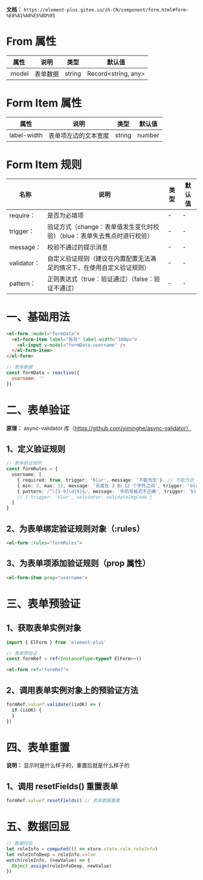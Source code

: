 **文档：** `https://element-plus.gitee.io/zh-CN/component/form.html#form-%E8%A1%A8%E5%8D%95`

# From 属性
  | 属性   | 说明     | 类型   | 默认值              |
  | ------ | -------- | ------ | ------------------- |
  | :model | 表单数据 | string | Record<string, any> | — |

# Form Item 属性
  | 属性        | 说明                 | 类型   | 默认值 |
  | ----------- | -------------------- | ------ | ------ |
  | label-width | 表单项左边的文本宽度 | string | number | — |

# Form Item 规则
  | 名称        | 说明                                                                     | 类型 | 默认值 |
  | ----------- | ------------------------------------------------------------------------ | ---- | ------ |
  | require：   | 是否为必填项                                                             | -    | -      | — |
  | trigger：   | 验证方式（change：表单值发生变化时校验）（blue：表单失去焦点时进行校验） | -    | -      | — |
  | message：   | 校验不通过的提示消息                                                     | -    | -      | — |
  | validator： | 自定义验证规则（建议在内置配置无法满足的情况下，在使用自定义验证规则）   | -    | -      | — |
  | pattern：   | 正则表达式（true：验证通过）（false：验证不通过）                        | -    | -      | — |

# 一、基础用法
  ```html
  <el-form :model="formData">
    <el-form-item label="账号" label-width="100px">
      <el-input v-model="formData.username" />
    </el-form-item>
  </el-form>
  ```

  ```js
  // 表单数据
  const formData = reactive({
    username: ''
  })
  ```

# 二、表单验证
  **原理：** async-validator 库（https://github.com/yiminghe/async-validator）
  
  ## 1、定义验证规则
  ```ts
  // 表单验证规则
  const formRules = {
    username: [
      { required: true, trigger: 'blur', message: '不能为空'}, // 不能为空
      { min: 3, max: 12, message: '长度在 3 到 12 个字符之间', trigger: 'blur' }, // 长度最少 3 位，最多不能超过 10 位
      { pattern: /^1[3-9]\d{9}$/, message: '手机号格式不正确', trigger: 'blur' } // 手机号格式
      // { trigger: 'blur', validator: validateImgCode }
    ]
  }
  ```

  ## 2、为表单绑定验证规则对象（:rules）
  ```html
  <el-form :rules="formRules">
  ```
  
  ## 3、为表单项添加验证规则（prop 属性）
  ```html
  <el-form-item prop="username">
  ```

# 三、表单预验证
  ## 1、获取表单实例对象
  ```ts
  import { ElForm } from 'element-plus'

  // 表单预验证
  const formRef = ref<InstanceType<typeof ElForm>>()
  ```
  
  ```html
  <el-form ref="formRef">
  ```

  ## 2、调用表单实例对象上的预验证方法
  ```ts
  formRef.value?.validate((isOK) => {
    if (isOK) {
    }
  })
  ```

# 四、表单重置
  **说明：** 显示时是什么样子的，重置后就是什么样子的

  ## 1、调用 resetFields() 重置表单
  ```js
  formRef.value?.resetFields() // 表单数据重置
  ```

# 五、数据回显
  ```ts
  // 数据回显
  let roleInfo = computed(() => store.state.role.roleInfo)
  let roleInfoDeep = roleInfo.value
  watch(roleInfo, (newValue) => {
    Object.assign(roleInfoDeep, newValue)
  })
  ```